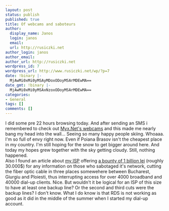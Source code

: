 ```yaml
---
layout: post
status: publish
published: true
title: Of webcams and saboteurs
author:
  display_name: Janos
  login: janos
  email: 
  url: http://rusiczki.net
author_login: janos
author_email: 
author_url: http://rusiczki.net
wordpress_id: 7
wordpress_url: http://www.rusiczki.net/wp/?p=7
date: !binary |-
  MjAwMi0xMi0yMSAyMDoxODoyMSArMDEwMA==
date_gmt: !binary |-
  MjAwMi0xMi0yMSAxNzoxODoyMSArMDEwMA==
categories:
- General
tags: []
comments: []
---
```

<p>I did some pre 22 hours browsing today. And after sending an SMS i remembered to check out <a href="http://www.myx.net/static/ro/webcam.htm" title="Cool WebCams, mostly in the winter">Myx.Net's webcams</a> and this made me nearly bang my head into the wall... Seeing so many happy people skiing. Whoaaa. I'm so full of envy right now. Even if Poiana Brasov isn't the cheapest place in my country. I'm still hoping for the snow to get bigger around here. And today my hopes grew together with the sky getting cloudy. Still, nothing happened.<br />
Also I found an article about <a href="http://www.rdsnet.ro" title="RDSNet.ro">my ISP</a> offering <a href="http://www.bumerang.ro/stiri/index.php?id=10185" title="(In Romanian)">a bounty of 1 billion lei</a> (roughly 30.000$) for any information on  those who sabotaged it's network, cutting the fiber optic cable in three places somewehere between Bucharest, Giurgiu and Ploiesti, thus interrupting access for over 4000 broadband and 40000 dial-up clients. Nice. But wouldn't it be logical for an ISP of this size to have at least one backup line? Or the second and third cuts were the backup lines? I don't know. What I do know is that RDS is not working as good as it did in the middle of the summer when I started my dial-up account.</p>
